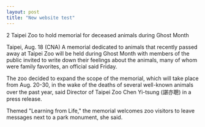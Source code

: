 ```yaml
---
layout: post
title: "New website test"
---
```


2 Taipei Zoo to hold memorial for deceased animals during Ghost Month

Taipei, Aug. 18 (CNA) A memorial dedicated to animals that recently passed away at Taipei Zoo will be held during Ghost Month with members of the public invited to write down their feelings about the animals, many of whom were family favorites, an official said Friday.

The zoo decided to expand the scope of the memorial, which will take place from Aug. 20-30, in the wake of the deaths of several well-known animals over the past year, said Director of Taipei Zoo Chen Yi-tsung (諶亦聰) in a press release.

Themed "Learning from Life," the memorial welcomes zoo visitors to leave messages next to a park monument, she said.